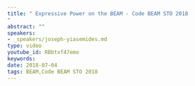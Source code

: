```yaml
---
title: " Expressive Power on the BEAM - Code BEAM STO 2018
"
abstract: ""
speakers:
- _speakers/joseph-yiasemides.md
type: video
youtube_id: RBbtxf47emo
keywords: 
date: 2018-07-04
tags: BEAM,Code BEAM STO 2018
---
```

